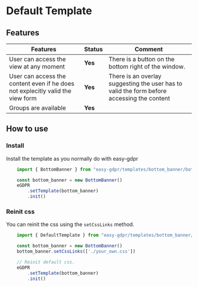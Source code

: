 # Default Template

## Features
|Features|Status|Comment|
|---|---|---|
| User can access the view at any moment | __Yes__ | There is a button on the bottom right of the window. |
| User can access the content even if he does not explecitly valid the view form | __Yes__ | There is an overlay suggesting the user has to valid the form before accessing the content |
| Groups are available | __Yes__ |  |

## How to use

### Install
Install the template as you normally do with easy-gdpr
```javascript
    import { BottomBanner } from "easy-gdpr/templates/bottom_banner/bottom_banner"

    const bottom_banner = new BottomBanner()
    eGDPR
        .setTemplate(bottom_banner)
        .init()
```

### Reinit css
You can reinit the css using the `setCssLinks` method.

```javascript
    import { DefaultTemplate } from "easy-gdpr/templates/bottom_banner/bottom_banner"

    const bottom_banner = new BottomBanner()
    bottom_banner.setCssLinks(['./your_own.css'])

    // Reinit default css.
    eGDPR
        .setTemplate(bottom_banner)
        .init()
```